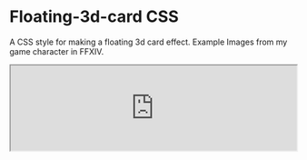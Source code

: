 # Floating-3d-card CSS
A CSS style for making a floating 3d card effect. Example Images from my game character in FFXIV.

<iframe src="https://glaivenus.github.io/index" width="100%" height=auto>
  <p>Your browser does not support iframes.</p>
</iframe>

